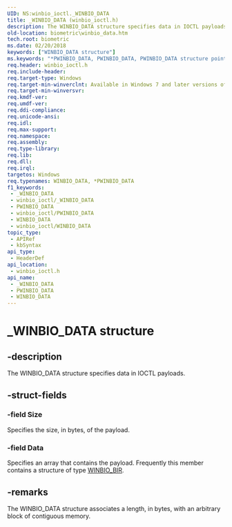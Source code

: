 ```yaml
---
UID: NS:winbio_ioctl._WINBIO_DATA
title: _WINBIO_DATA (winbio_ioctl.h)
description: The WINBIO_DATA structure specifies data in IOCTL payloads.
old-location: biometric\winbio_data.htm
tech.root: biometric
ms.date: 02/20/2018
keywords: ["WINBIO_DATA structure"]
ms.keywords: "*PWINBIO_DATA, PWINBIO_DATA, PWINBIO_DATA structure pointer [Biometric Devices], WINBIO_DATA, WINBIO_DATA structure [Biometric Devices], _WINBIO_DATA, biometric.winbio_data, biometric_ref_1d08ec8c-d73e-462f-a2f3-dce508bc159f.xml, winbio_ioctl/PWINBIO_DATA, winbio_ioctl/WINBIO_DATA"
req.header: winbio_ioctl.h
req.include-header: 
req.target-type: Windows
req.target-min-winverclnt: Available in Windows 7 and later versions of Windows.
req.target-min-winversvr: 
req.kmdf-ver: 
req.umdf-ver: 
req.ddi-compliance: 
req.unicode-ansi: 
req.idl: 
req.max-support: 
req.namespace: 
req.assembly: 
req.type-library: 
req.lib: 
req.dll: 
req.irql: 
targetos: Windows
req.typenames: WINBIO_DATA, *PWINBIO_DATA
f1_keywords:
 - _WINBIO_DATA
 - winbio_ioctl/_WINBIO_DATA
 - PWINBIO_DATA
 - winbio_ioctl/PWINBIO_DATA
 - WINBIO_DATA
 - winbio_ioctl/WINBIO_DATA
topic_type:
 - APIRef
 - kbSyntax
api_type:
 - HeaderDef
api_location:
 - winbio_ioctl.h
api_name:
 - _WINBIO_DATA
 - PWINBIO_DATA
 - WINBIO_DATA
---
```


# _WINBIO_DATA structure


## -description

The WINBIO_DATA structure specifies data in IOCTL payloads.

## -struct-fields

### -field Size

Specifies the size, in bytes, of the payload.

### -field Data

Specifies an array that contains the payload. Frequently this member contains a structure of type <a href="/windows-hardware/drivers/ddi/winbio_types/ns-winbio_types-_winbio_bir">WINBIO_BIR</a>.

## -remarks

The WINBIO_DATA structure associates a length, in bytes, with an arbitrary block of contiguous memory.

